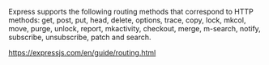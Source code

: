 Express supports the following routing methods that correspond to HTTP methods: get, post, put, head, delete, options, trace, copy, lock, mkcol, move, purge, unlock, report, mkactivity, checkout, merge, m-search, notify, subscribe, unsubscribe, patch and search.


https://expressjs.com/en/guide/routing.html
